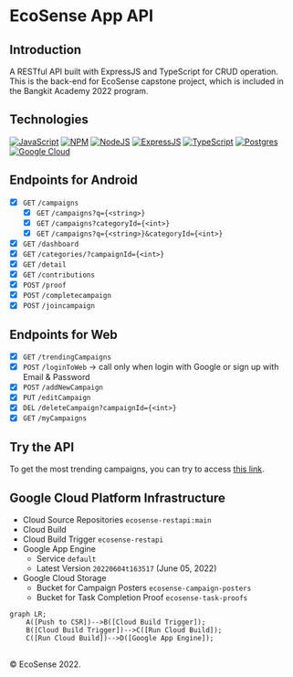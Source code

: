 # EcoSense App API

## Introduction
A RESTful API built with ExpressJS and TypeScript for CRUD operation.\
This is the back-end for EcoSense capstone project, which is included in the Bangkit Academy 2022 program.

## Technologies
[![JavaScript](https://img.shields.io/badge/-JavaScript-black?style=for-the-badge&logo=javascript)](https://github.com/EcoSenseID?tab=repositories&language=javascript)
[![NPM](https://img.shields.io/badge/NPM-%23000000.svg?style=for-the-badge&logo=npm&logoColor=white)](https://github.com/EcoSenseID?tab=repositories)
[![NodeJS](https://img.shields.io/badge/node.js-black?style=for-the-badge&logo=node.js&logoColor=6DA55F)](https://github.com/EcoSenseID?tab=repositories)
[![ExpressJS](https://img.shields.io/badge/express.js-black?style=for-the-badge&logo=express&logoColor=purple)](https://github.com/EcoSenseID?tab=repositories)
[![TypeScript](https://img.shields.io/badge/typescript-black?style=for-the-badge&logo=typescript&logoColor=%23007ACC)](https://github.com/EcoSenseID?tab=repositories&language=typescript)
[![Postgres](https://img.shields.io/badge/postgres-black.svg?style=for-the-badge&logo=postgresql&logoColor=%23316192)](https://github.com/EcoSenseID?tab=repositories)
[![Google Cloud](https://img.shields.io/badge/GoogleCloud-black.svg?style=for-the-badge&logo=google-cloud&logoColor=%234285F4)](https://github.com/EcoSenseID?tab=repositories)

## Endpoints for Android
- [x] `GET` `/campaigns`
  - [x] `GET` `/campaigns?q={<string>}`
  - [x] `GET` `/campaigns?categoryId={<int>}`
  - [x] `GET` `/campaigns?q={<string>}&categoryId={<int>}`
- [x] `GET` `/dashboard`
- [x] `GET` `/categories/?campaignId={<int>}`
- [x] `GET` `/detail`
- [x] `GET` `/contributions`
- [x] `POST` `/proof`
- [x] `POST` `/completecampaign`
- [x] `POST` `/joincampaign`

## Endpoints for Web
- [x] `GET` `/trendingCampaigns`
- [x] `POST` `/loginToWeb` &#8594; call only when login with Google or sign up with Email & Password
- [x] `POST` `/addNewCampaign`
- [x] `PUT` `/editCampaign`
- [x] `DEL` `/deleteCampaign?campaignId={<int>}`
- [x] `GET` `/myCampaigns`

## Try the API
To get the most trending campaigns, you can try to access [this link](https://ecosense-bangkit.uc.r.appspot.com/trendingCampaigns).

## Google Cloud Platform Infrastructure
- Cloud Source Repositories `ecosense-restapi:main`
- Cloud Build
- Cloud Build Trigger `ecosense-restapi`
- Google App Engine 
  - Service `default`
  - Latest Version `20220604t163517` (June 05, 2022)
- Google Cloud Storage 
  - Bucket for Campaign Posters `ecosense-campaign-posters`
  - Bucket for Task Completion Proof `ecosense-task-proofs`

```mermaid
graph LR;
    A([Push to CSR])-->B([Cloud Build Trigger]);
    B([Cloud Build Trigger])-->C([Run Cloud Build]);
    C([Run Cloud Build])-->D([Google App Engine]);
```

## 
&#169; EcoSense 2022.